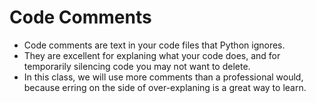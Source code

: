 # Code Comments

- Code comments are text in your code files that Python ignores. 
- They are excellent for explaning what your code does, and for temporarily silencing code you may not want to delete. 
- In this class, we will use more comments than a professional would, because erring on the side of over-explaning is a great way to learn. 

